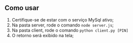 ## Como usar

  1. Certifique-se de estar com o serviço MySql ativo;
  2. Na pasta server, rode o comando `node server.js`;
  3. Na pasta client, rode o comando `python client.py [PIN]`
  4. O retorno será exibido na tela;
